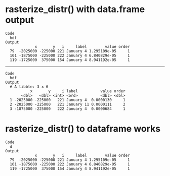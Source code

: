 # rasterize_distr() with data.frame output

    Code
      hdf
    Output
                 x       y   i     label        value order
      79  -2025000 -225000 221 January 4 1.295109e-05     1
      101 -1875000 -225000 222 January 4 6.840829e-05     1
      119 -1725000  375000 154 January 4 8.941192e-05     1

---

    Code
      hdf
    Output
      # A tibble: 3 x 6
               x       y     i label          value order
           <dbl>   <dbl> <int> <ord>          <dbl> <dbl>
      1 -2025000 -225000   221 January 4  0.0000130     1
      2 -2025000 -225000   221 January 11 0.0000111     2
      3 -1875000 -225000   222 January 4  0.0000684     1

# rasterize_distr() to dataframe works

    Code
      d
    Output
                 x       y   i     label        value order
      79  -2025000 -225000 221 January 4 1.295109e-05     1
      101 -1875000 -225000 222 January 4 6.840829e-05     1
      119 -1725000  375000 154 January 4 8.941192e-05     1


